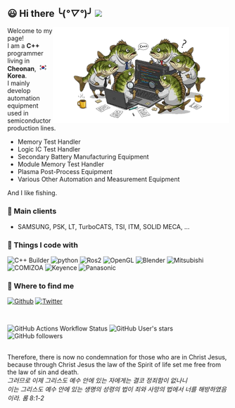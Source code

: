 ## :smiley: Hi there  ╰(*°▽°*)╯ <img src="https://upload.wikimedia.org/wikipedia/commons/7/79/Animated-Flag-South-Korea.gif" width="60"/> 

<img align='right' src="images/image_fx_BassCode.png" width="400">

Welcome to my page!<br> 
I am a <b>C++</b> programmer living in <b>Cheonan</b>, <img src="images/태극기 600x400.jpg" width="22"/><b>Korea</b>.   <br>
I mainly develop automation equipment used in semiconductor production lines.<br>
- Memory Test Handler 
- Logic IC Test Handler
- Secondary Battery Manufacturing Equipment
- Module Memory Test Handler
- Plasma Post-Process Equipment
- Various Other Automation and Measurement Equipment 

And I like fishing.

### :office: Main clients
- SAMSUNG, PSK, LT, TurboCATS, TSI, ITM, SOLID MECA, ...

### :hammer: Things I code with
<p>
  <img alt="C++ Builder" src="https://img.shields.io/badge/-C++ Builder-45b8d8?style=flat-square&logo=cplusplusbuilder&logoColor=red" />
  <img alt="python" src="https://img.shields.io/badge/-Python-45b8d8?style=flat-square&logo=python&logoColor=Black" />
  <img alt="Ros2" src="https://img.shields.io/badge/-ROS2-45b8d8?style=flat-square&logo=ros&logoColor=black" />
  <img alt="OpenGL" src="https://img.shields.io/badge/-OpenGL-45b8d8?style=flat-square&logo=opengl&logoColor=white" />
  <img alt="Blender" src="https://img.shields.io/badge/-Blender-45b8d8?style=flat-square&logo=blender&logoColor=orange" />
  <img alt="Mitsubishi" src="https://img.shields.io/badge/-Mitsubish-45b8d8?style=flat-square&logo=mitsubishi&logoColor=red" />
  <img alt="COMIZOA" src="https://img.shields.io/badge/-COMIZOA-45b8d8?style=flat-square&logo=COMIZOA&logoColor=red" />
  <img alt="Keyence" src="https://img.shields.io/badge/-Keyence-45b8d8?style=flat-square&logo=Keyence&logoColor=red" />
  <img alt="Panasonic" src="https://img.shields.io/badge/-Panasonic-45b8d8?style=flat-square&logo=panasonic&logoColor=red" />
 
</p>

### :email: Where to find me
<p>
  <a href="https://github.com/songshinyoung" target="_blank"><img alt="Github" src="https://img.shields.io/badge/GitHub-%2312100E.svg?&style=for-the-badge&logo=Github&logoColor=white" /></a>
  <a href="https://twitter.com/ShinyoungSong" target="_blank"><img alt="Twitter" src="https://img.shields.io/badge/Twitter-%231DA1F2.svg?&style=for-the-badge&logo=X&logoColor=white" /></a> 
</p>


<br>

![GitHub Actions Workflow Status](https://img.shields.io/github/actions/workflow/status/songshinyoung/songshinyoung/.github/workflows/blank.yml)
![GitHub User's stars](https://img.shields.io/github/stars/songshinyoung)
![GitHub followers](https://img.shields.io/github/followers/songshinyoung)



<br>
Therefore, there is now no condemnation for those who are in Christ Jesus,<br>
because through Christ Jesus the law of the Spirit of life set me free from the law of sin and death. <br>
<i>그러므로 이제 그리스도 예수 안에 있는 자에게는 결코 정죄함이 없나니 <br>
이는 그리스도 예수 안에 있는 생명의 성령의 법이 죄와 사망의 법에서 너를 해방하였음이라. 롬 8:1-2</i><br>
